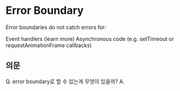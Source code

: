 # Error Boundary

Error boundaries do not catch errors for:

Event handlers (learn more)
Asynchronous code (e.g. setTimeout or requestAnimationFrame callbacks)

## 의문

Q. error boundary로 할 수 있는게 무엇이 있을까?
A.
